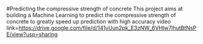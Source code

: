 #Predicting the compressive strength of concrete
This project aims at building a Machine Learning to predict the compressive strength of concrete to greatly speed up prediction with high accuracy
video link=https://drive.google.com/file/d/141yUun2pk_E3zNW_6VHlw7lhutBtNsPE/view?usp=sharing
